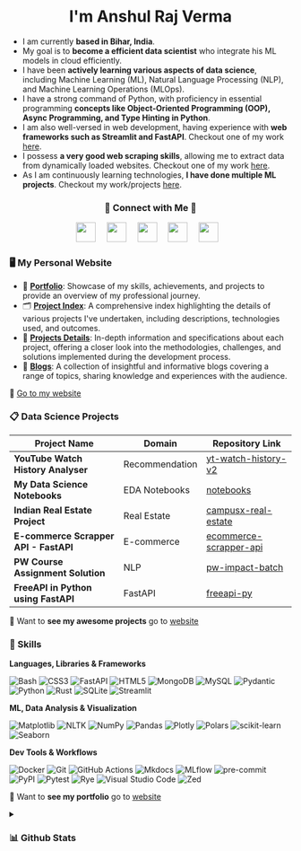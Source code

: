 <h1 align="center" style="font-weight: bold;">I'm Anshul Raj Verma</h1>

- I am currently **based in Bihar, India**.
- My goal is to **become a efficient data scientist** who integrate his ML models in cloud efficiently.
- I have been **actively learning various aspects of data science**, including Machine Learning (ML), Natural Language Processing (NLP), and Machine Learning Operations (MLOps).
- I have a strong command of Python, with proficiency in essential programming **concepts like Object-Oriented Programming (OOP), Async Programming, and Type Hinting in Python**.
- I am also well-versed in web development, having experience with **web frameworks such as Streamlit and FastAPI**. Checkout one of my work [here][yt-watch-history-v2].
- I possess **a very good web scraping skills**, allowing me to extract data from dynamically loaded websites. Checkout one of my work [here][ecommerce-scrapper-api].
- As I am continuously learning technologies, **I have done multiple ML projects**. Checkout my work/projects [here][projects].

<h3 align="center" style="font-weight: bold;">🤝 Connect with Me 🤝</h3>

<p align="center">
  <a href="https://arv-anshul.github.io/" title="My Personal Website"><img width="35px" src="https://cdn.iconscout.com/icon/premium/png-512-thumb/website-5685924-4752633.png?f=webp&w=512"></a> &nbsp;&nbsp;&nbsp;
  <a href="https://github.com/arv-anshul/arv-anshul/raw/main/resume_arv-anshul.pdf" title="My Resume as PDF"><img width="35px" src="https://cdn.iconscout.com/icon/premium/png-512-thumb/resume-4263904-3539012.png?f=webp&w=512"></a> &nbsp;&nbsp;&nbsp;
  <a href="https://www.github.com/arv-anshul"><img width="35px" src="https://cdn2.iconfinder.com/data/icons/social-icons-33/128/Github-512.png"></a> &nbsp;&nbsp;&nbsp;
  <a href="https://www.linkedin.com/in/arv-anshul"><img width="35px" src="https://cdn.jsdelivr.net/gh/devicons/devicon/icons/linkedin/linkedin-original.svg"></a> &nbsp;&nbsp;&nbsp;
  <a href="mailto:arv.anshul.1864@gmail.com"><img width="35px" src="https://cdn.iconscout.com/icon/free/png-512/free-mail-781-461597.png?f=webp&w=512"></a>&nbsp;&nbsp;&nbsp;
</p>

### 🖥️ My Personal Website

- 👨 [**Portfolio**][website]: Showcase of my skills, achievements, and projects to provide an overview of my professional journey.
- 🗂️ [**Project Index**][projects]: A comprehensive index highlighting the details of various projects I've undertaken, including descriptions, technologies used, and outcomes.
- 📓 [**Projects Details**][projects]: In-depth information and specifications about each project, offering a closer look into the methodologies, challenges, and solutions implemented during the development process.
- 📝 [**Blogs**][blogs]: A collection of insightful and informative blogs covering a range of topics, sharing knowledge and experiences with the audience.

👀 [Go to my website][projects]

### 📋 Data Science Projects

| Project Name                          | Domain         | Repository Link          |
| ------------------------------------- | -------------- | ------------------------ |
| **YouTube Watch History Analyser**    | Recommendation | [yt-watch-history-v2]    |
| **My Data Science Notebooks**         | EDA Notebooks  | [notebooks]              |
| **Indian Real Estate Project**        | Real Estate    | [campusx-real-estate]    |
| **E-commerce Scrapper API - FastAPI** | E-commerce     | [ecommerce-scrapper-api] |
| **PW Course Assignment Solution**     | NLP            | [pw-impact-batch]        |
| **FreeAPI in Python using FastAPI**   | FastAPI        | [freeapi-py]             |

👀 Want to **see my awesome projects** go to [website][projects]

### 🚀 Skills

**Languages, Libraries & Frameworks**

![Bash](https://img.shields.io/badge/BASH-4D4D4D?logo=windowsterminal&logoColor=fff)
![CSS3](https://img.shields.io/badge/CSS3-1572B6?logo=css3&logoColor=fff)
![FastAPI](https://img.shields.io/badge/FastAPI-009688?logo=fastapi&logoColor=fff)
![HTML5](https://img.shields.io/badge/HTML5-E34F26?logo=html5&logoColor=fff)
![MongoDB](https://img.shields.io/badge/MongoDB-47A248?logo=mongodb&logoColor=fff)
![MySQL](https://img.shields.io/badge/MySQL-4479A1?logo=mysql&logoColor=fff)
![Pydantic](https://img.shields.io/badge/Pydantic-E92063?logo=pydantic&logoColor=fff)
![Python](https://img.shields.io/badge/Python-3776AB?logo=python&logoColor=fff)
![Rust](https://img.shields.io/badge/Rust-000?logo=rust&logoColor=fff)
![SQLite](https://img.shields.io/badge/SQLite-003B57?logo=sqlite&logoColor=fff)
![Streamlit](https://img.shields.io/badge/Streamlit-FF4B4B?logo=streamlit&logoColor=fff)

**ML, Data Analysis & Visualization**

![Matplotlib](https://img.shields.io/badge/Matplotlib-3776AB?logo=python&logoColor=fff)
![NLTK](https://img.shields.io/badge/NLTK-3776AB?logo=python&logoColor=fff)
![NumPy](https://img.shields.io/badge/NumPy-013243?logo=numpy&logoColor=fff)
![Pandas](https://img.shields.io/badge/Pandas-150458?logo=pandas&logoColor=fff)
![Plotly](https://img.shields.io/badge/Plotly-3F4F75?logo=plotly&logoColor=fff)
![Polars](https://img.shields.io/badge/Polars-CD792C?logo=polars&logoColor=fff)
![scikit-learn](https://img.shields.io/badge/scikit--learn-F7931E?logo=scikitlearn&logoColor=fff)
![Seaborn](https://img.shields.io/badge/Seaborn-3776AB?logo=python&logoColor=fff)

**Dev Tools & Workflows**

![Docker](https://img.shields.io/badge/Docker-2496ED?logo=docker&logoColor=fff)
![Git](https://img.shields.io/badge/Git-F05032?logo=git&logoColor=fff)
![GitHub Actions](https://img.shields.io/badge/Github_Actions-2088FF?logo=githubactions&logoColor=fff)
![Mkdocs](https://img.shields.io/badge/Material_for_MkDocs-526CFE?logo=MaterialForMkDocs&logoColor=fff)
![MLflow](https://img.shields.io/badge/MLflow-0194E2?logo=mlflow&logoColor=fff)
![pre-commit](https://img.shields.io/badge/pre--commit-FAB040?logo=precommit&logoColor=fff)
![PyPI](https://img.shields.io/badge/PyPI-3775A9?logo=pypi&logoColor=fff)
![Pytest](https://img.shields.io/badge/Pytest-0A9EDC?logo=pytest&logoColor=fff)
![Rye](https://img.shields.io/badge/Rye-000?logo=rye&logoColor=fff&style=flat)
![Visual Studio Code](https://img.shields.io/badge/VS%20Code-007ACC?logo=visualstudiocode&logoColor=fff)
![Zed](https://img.shields.io/badge/Zed-000?logo=zedindustries&logoColor=fff)

👀 Want to **see my portfolio** go to [website][about]

<details>
<summary><h3>📊 Github Stats</h3></summary>

<p align="center">
  <img src="https://github-readme-stats.vercel.app/api/top-langs?username=arv-anshul&show_icons=true&locale=en&layout=compact&theme=transparent&hide_border=true&hide=jupyter%20notebook" alt="arv-anshul" height=150>
  <img src="https://github-readme-streak-stats.herokuapp.com/?user=arv-anshul&theme=transparent&hide_border=true" alt="arv-anshul" height=150>
  <img src="https://github-readme-stats.vercel.app/api?username=arv-anshul&rank_icon=percentile&theme=transparent&hide_border=true&include_all_commits=true" alt="arv-anshul" height=150>
</p>

</details>

[about]: https://arv-anshul.github.io/about
[blogs]: https://arv-anshul.github.io/blog "My Blogs"
[campusx-real-estate]: https://github.com/arv-anshul/campusx-real-estate
[ecommerce-scrapper-api]: https://github.com/arv-anshul/ecommerce-scrapper-api
[freeapi-py]: https://github.com/arv-anshul/freeapi-py
[notebooks]: https://github.com/arv-anshul/notebooks
[projects]: https://arv-anshul.github.io/project "My Projects Details"
[pw-impact-batch]: https://github.com/arv-anshul/pw-impact-batch
[website]: https://arv-anshul.github.io
[yt-watch-history-v2]: https://github.com/arv-anshul/yt-watch-history-v2
